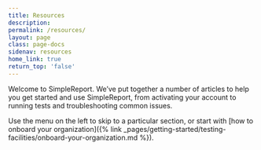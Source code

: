 ```yaml
---
title: Resources
description:
permalink: /resources/
layout: page
class: page-docs
sidenav: resources
home_link: true
return_top: 'false'
---
```


Welcome to SimpleReport. We’ve put together a number of articles to help you get started and use SimpleReport, from activating your account to running tests and troubleshooting common issues.

Use the menu on the left to skip to a particular section, or start with [how to onboard your organization]({% link _pages/getting-started/testing-facilities/onboard-your-organization.md %}).
